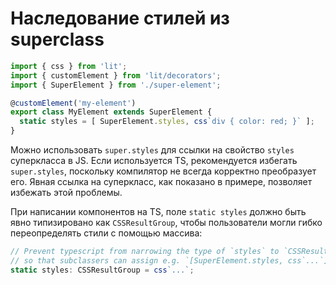 # Наследование стилей из superclass

```ts
import { css } from 'lit';
import { customElement } from 'lit/decorators';
import { SuperElement } from './super-element';

@customElement('my-element')
export class MyElement extends SuperElement {
  static styles = [ SuperElement.styles, css`div { color: red; }` ];
}
```

Можно использовать `super.styles` для ссылки на свойство `styles` суперкласса в JS. Если используется TS, рекомендуется избегать `super.styles`, поскольку компилятор не всегда корректно преобразует его. Явная ссылка на суперкласс, как показано в примере, позволяет избежать этой проблемы.

При написании компонентов на TS, поле `static styles` должно быть явно типизировано как `CSSResultGroup`, чтобы пользователи могли гибко переопределять стили с помощью массива:

```ts
// Prevent typescript from narrowing the type of `styles` to `CSSResult`
// so that subclassers can assign e.g. `[SuperElement.styles, css`...`]`;
static styles: CSSResultGroup = css`...`;
```

